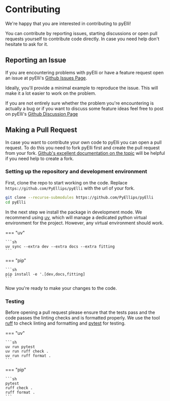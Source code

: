 # Contributing

We're happy that you are interested in contributing to pyElli!

You can contribute by reporting issues, starting discussions or open pull requests yourself
to contribute code directly.
In case you need help don't hesitate to ask for it.

## Reporting an Issue

If you are encountering problems with pyElli or have a feature request
open an issue at pyElli's [Github Issues Page](https://github.com/PyEllips/pyElli/issues).

Ideally, you'll provide a minimal example to reproduce the issue.
This will make it a lot easier to work on the problem.

If you are not entirely sure whether the problem you're encountering is actually a bug
or if you want to discuss some feature ideas feel free to post on pyElli's [Github Discussion Page](https://github.com/orgs/PyEllips/discussions)

## Making a Pull Request

In case you want to contribute your own code to pyElli you can open a pull request.
To do this you need to fork pyElli first and create the pull request from your fork.
[Github's excellent documentation on the topic](https://docs.github.com/en/pull-requests/collaborating-with-pull-requests/proposing-changes-to-your-work-with-pull-requests/creating-a-pull-request-from-a-fork) will be helpful if you need help to create a fork.

### Setting up the repository and development environment

First, clone the repo to start working on the code.
Replace `https://github.com/PyEllips/pyElli` with the url of your fork.

```sh
git clone --recurse-submodules https://github.com/PyEllips/pyElli
cd pyElli
```

In the next step we install the package in development mode.
We recommend using [uv](https://docs.astral.sh/uv/), which will manage a dedicated python
virtual environment for the project.
However, any virtual environment should work.

=== "uv"

    ```sh
    uv sync --extra dev --extra docs --extra fitting
    ```

=== "pip"

    ```sh
    pip install -e '.[dev,docs,fitting]
    ```

Now you're ready to make your changes to the code.

### Testing

Before opening a pull request please ensure that the tests pass and the code passes
the linting checks and is formatted properly.
We use the tool [ruff](https://docs.astral.sh/ruff/) to check linting and formatting
and [pytest](https://docs.pytest.org/en/stable/) for testing.

=== "uv"

    ```sh
    uv run pytest
    uv run ruff check .
    uv run ruff format .
    ```

=== "pip"

    ```sh
    pytest
    ruff check .
    ruff format .
    ```